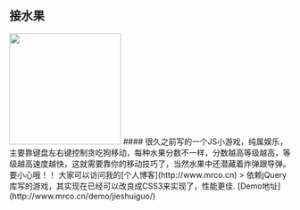 ## 接水果
<img src='http://img.mrco.cn/-zsxzy8Dwb4amF9XRQmr2e99.png' width='200'/>
#### 很久之前写的一个JS小游戏，纯属娱乐，主要靠键盘左右键控制贪吃狗移动，每种水果分数不一样，分数越高等级越高，等级越高速度越快，这就需要靠你的移动技巧了，当然水果中还潜藏着炸弹跟导弹。要小心哦！！
大家可以访问我的[个人博客](http://www.mrco.cn)
> 依赖jQuery库写的游戏，其实现在已经可以改良成CSS3来实现了，性能更佳.
[Demo地址](http://www.mrco.cn/demo/jieshuiguo/)
